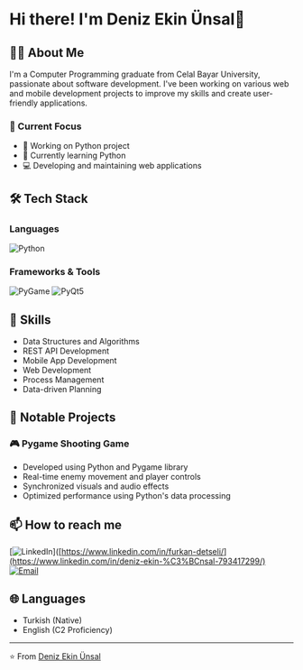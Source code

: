 # Hi there! I'm Deniz Ekin Ünsal👋

## 👨‍💻 About Me
I'm a Computer Programming graduate from Celal Bayar University, passionate about software development. I've been working on various web and mobile development projects to improve my skills and create user-friendly applications.

### 🎯 Current Focus
- 🔭 Working on Python project
- 🌱 Currently learning Python
- 💻 Developing and maintaining web applications

## 🛠️ Tech Stack

### Languages
![Python](https://img.shields.io/badge/-Python-3776AB?style=flat&logo=python&logoColor=white)

### Frameworks & Tools
![PyGame](https://img.shields.io/badge/-PyGame-3776AB?style=flat&logo=python&logoColor=white)
![PyQt5](https://img.shields.io/badge/-PyQt5-41CD52?style=flat&logo=qt&logoColor=white)

## 🎯 Skills
- Data Structures and Algorithms
- REST API Development
- Mobile App Development
- Web Development
- Process Management
- Data-driven Planning

## 🌟 Notable Projects

### 🎮 Pygame Shooting Game
- Developed using Python and Pygame library
- Real-time enemy movement and player controls
- Synchronized visuals and audio effects
- Optimized performance using Python's data processing

## 📫 How to reach me
[![LinkedIn](https://img.shields.io/badge/-LinkedIn-0077B5?style=flat&logo=linkedin&logoColor=white)]([https://www.linkedin.com/in/furkan-detseli/](https://www.linkedin.com/in/deniz-ekin-%C3%BCnsal-793417299/)
[![Email](https://img.shields.io/badge/-Email-D14836?style=flat&logo=gmail&logoColor=white)](mailto:furkan_detseli@hotmail.com)

## 🌐 Languages
- Turkish (Native)
- English (C2 Proficiency)

---
⭐️ From [Deniz Ekin Ünsal](https://github.com/denizekinunsal)
